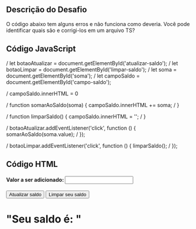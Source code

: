 ## Descrição do Desafio
O código abaixo tem alguns erros e não funciona como deveria. Você pode identificar quais são e corrigi-los em um arquivo TS?

## Código JavaScript

/ let botaoAtualizar = document.getElementById('atualizar-saldo');
/ let botaoLimpar = document.getElementById('limpar-saldo');
/ let soma = document.getElementById('soma');
/ let campoSaldo = document.getElementById('campo-saldo');

/ campoSaldo.innerHTML = 0

/ function somarAoSaldo(soma) {
    campoSaldo.innerHTML += soma;
/ }

/ function limparSaldo() {
    campoSaldo.innerHTML = '';
/ }

/ botaoAtualizar.addEventListener('click', function () {
    somarAoSaldo(soma.value);
/ });

/ botaoLimpar.addEventListener('click', function () {
    limparSaldo();
/ });

## Código HTML

<h4>Valor a ser adicionado: <input id="soma"> </h4>
<button id="atualizar-saldo">Atualizar saldo</button>
<button id="limpar-saldo">Limpar seu saldo</button>
<h1>"Seu saldo é: " <span id="campo-saldo"></span></h1>

